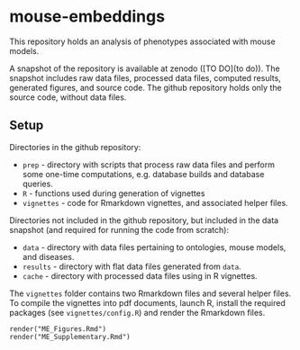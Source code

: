 # mouse-embeddings

This repository holds an analysis of phenotypes associated with mouse models. 

A snapshot of the repository is available at zenodo ([TO DO](to do)). 
The snapshot includes raw data files, processed data files, computed results, 
generated figures, and source code. The github repository holds only the 
source code, without data files.


## Setup

Directories in the github repository:

- `prep` - directory with scripts that process raw data files and perform
 some one-time computations, e.g. database builds and database queries.
- `R` - functions used during generation of vignettes
- `vignettes` - code for Rmarkdown vignettes, and associated helper files.

Directories not included in the github repository, but included in the
data snapshot (and required for running the code from scratch):

- `data` - directory with data files pertaining to ontologies, mouse models,
  and diseases.
- `results` - directory with flat data files generated from `data`.
- `cache` - directory with processed data files using in R vignettes.

The `vignettes` folder contains two Rmarkdown files and several helper files. 
To compile the vignettes into pdf documents, launch R, install the required
packages (see `vignettes/config.R`) and render the Rmarkdown files.

```
render("ME_Figures.Rmd")
render("ME_Supplementary.Rmd")
```

